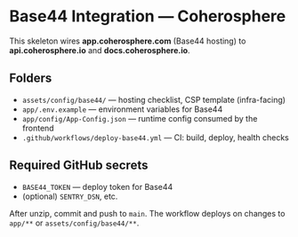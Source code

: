 # Base44 Integration — Coherosphere

This skeleton wires **app.coherosphere.com** (Base44 hosting) to **api.coherosphere.io** and **docs.coherosphere.io**.

## Folders
- `assets/config/base44/` — hosting checklist, CSP template (infra-facing)
- `app/.env.example` — environment variables for Base44
- `app/config/App-Config.json` — runtime config consumed by the frontend
- `.github/workflows/deploy-base44.yml` — CI: build, deploy, health checks

## Required GitHub secrets
- `BASE44_TOKEN` — deploy token for Base44
- (optional) `SENTRY_DSN`, etc.

After unzip, commit and push to `main`. The workflow deploys on changes to `app/**` or `assets/config/base44/**`.

